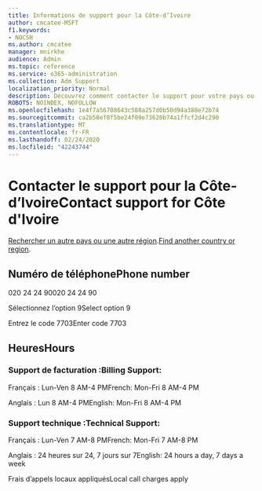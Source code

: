 ```yaml
---
title: Informations de support pour la Côte-d’Ivoire
author: cmcatee-MSFT
f1.keywords:
- NOCSH
ms.author: cmcatee
manager: mnirkhe
audience: Admin
ms.topic: reference
ms.service: o365-administration
ms.collection: Adm_Support
localization_priority: Normal
description: Découvrez comment contacter le support pour votre pays ou région.
ROBOTS: NOINDEX, NOFOLLOW
ms.openlocfilehash: 1e4f7a56708643c588a257d0b50d94a388e72b74
ms.sourcegitcommit: ca2b58ef8f5be24f09e73620b74a1ffcf2d4c290
ms.translationtype: MT
ms.contentlocale: fr-FR
ms.lasthandoff: 02/24/2020
ms.locfileid: "42243744"
---
```

# <a name="contact-support-for-cte-divoire"></a><span data-ttu-id="06591-103">Contacter le support pour la Côte-d’Ivoire</span><span class="sxs-lookup"><span data-stu-id="06591-103">Contact support for Côte d'Ivoire</span></span>

<span data-ttu-id="06591-104">[Rechercher un autre pays ou une autre région](../contact-support-for-business-products.md).</span><span class="sxs-lookup"><span data-stu-id="06591-104">[Find another country or region](../contact-support-for-business-products.md).</span></span>

## <a name="phone-number"></a><span data-ttu-id="06591-105">Numéro de téléphone</span><span class="sxs-lookup"><span data-stu-id="06591-105">Phone number</span></span>
<span data-ttu-id="06591-106">020 24 24 90</span><span class="sxs-lookup"><span data-stu-id="06591-106">020 24 24 90</span></span>

<span data-ttu-id="06591-107">Sélectionnez l’option 9</span><span class="sxs-lookup"><span data-stu-id="06591-107">Select option 9</span></span>

<span data-ttu-id="06591-108">Entrez le code 7703</span><span class="sxs-lookup"><span data-stu-id="06591-108">Enter code 7703</span></span>

## <a name="hours"></a><span data-ttu-id="06591-109">Heures</span><span class="sxs-lookup"><span data-stu-id="06591-109">Hours</span></span>
### <a name="billing-support"></a><span data-ttu-id="06591-110">Support de facturation :</span><span class="sxs-lookup"><span data-stu-id="06591-110">Billing Support:</span></span>

<span data-ttu-id="06591-111">Français : Lun-Ven 8 AM-4 PM</span><span class="sxs-lookup"><span data-stu-id="06591-111">French: Mon-Fri 8 AM-4 PM</span></span>

<span data-ttu-id="06591-112">Anglais : Lun 8 AM-4 PM</span><span class="sxs-lookup"><span data-stu-id="06591-112">English: Mon-Fri 8 AM-4 PM</span></span>

### <a name="technical-support"></a><span data-ttu-id="06591-113">Support technique :</span><span class="sxs-lookup"><span data-stu-id="06591-113">Technical Support:</span></span>

<span data-ttu-id="06591-114">Français : Lun-Ven 7 AM-8 PM</span><span class="sxs-lookup"><span data-stu-id="06591-114">French: Mon-Fri 7 AM-8 PM</span></span>

<span data-ttu-id="06591-115">Anglais : 24 heures sur 24, 7 jours sur 7</span><span class="sxs-lookup"><span data-stu-id="06591-115">English: 24 hours a day, 7 days a week</span></span>

<span data-ttu-id="06591-116">Frais d’appels locaux appliqués</span><span class="sxs-lookup"><span data-stu-id="06591-116">Local call charges apply</span></span>